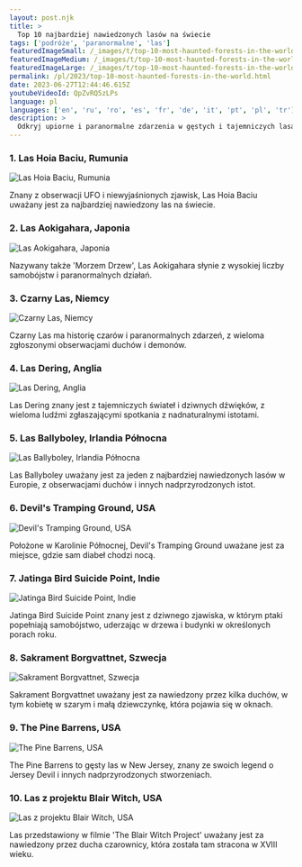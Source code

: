 ```yaml
---
layout: post.njk
title: >
  Top 10 najbardziej nawiedzonych lasów na świecie
tags: ['podróże', 'paranormalne', 'las']
featuredImageSmall: /_images/t/top-10-most-haunted-forests-in-the-world-cover-pl-small.webp
featuredImageMedium: /_images/t/top-10-most-haunted-forests-in-the-world-cover-pl-medium.webp
featuredImageLarge: /_images/t/top-10-most-haunted-forests-in-the-world-cover-pl-large.webp
permalink: /pl/2023/top-10-most-haunted-forests-in-the-world.html
date: 2023-06-27T12:44:46.615Z
youtubeVideoId: QpZvRQ5zLPs
language: pl
languages: ['en', 'ru', 'ro', 'es', 'fr', 'de', 'it', 'pt', 'pl', 'tr']
description: >
  Odkryj upiorne i paranormalne zdarzenia w gęstych i tajemniczych lasach na całym świecie
---
```


### 1. Las Hoia Baciu, Rumunia

![Las Hoia Baciu, Rumunia](/_images/a/a3e6cd16fe2d4a629f0022413ebf7037-medium.webp)

Znany z obserwacji UFO i niewyjaśnionych zjawisk, Las Hoia Baciu uważany jest za najbardziej nawiedzony las na świecie.

### 2. Las Aokigahara, Japonia

![Las Aokigahara, Japonia](/_images/d/dcc2850d9d493d7ef868922c8f77d2d3-medium.webp)

Nazywany także 'Morzem Drzew', Las Aokigahara słynie z wysokiej liczby samobójstw i paranormalnych działań.

### 3. Czarny Las, Niemcy

![Czarny Las, Niemcy](/_images/5/5d9a63ace33fd2d27dc30460fc8e2b9a-medium.webp)

Czarny Las ma historię czarów i paranormalnych zdarzeń, z wieloma zgłoszonymi obserwacjami duchów i demonów.

### 4. Las Dering, Anglia

![Las Dering, Anglia](/_images/c/cd1bc95c5c7b2a9deb64c6987d56afc9-medium.webp)

Las Dering znany jest z tajemniczych świateł i dziwnych dźwięków, z wieloma ludźmi zgłaszającymi spotkania z nadnaturalnymi istotami.

### 5. Las Ballyboley, Irlandia Północna

![Las Ballyboley, Irlandia Północna](/_images/1/133662db1e212cbb7a36ee794194c5ac-medium.webp)

Las Ballyboley uważany jest za jeden z najbardziej nawiedzonych lasów w Europie, z obserwacjami duchów i innych nadprzyrodzonych istot.

### 6. Devil's Tramping Ground, USA

![Devil's Tramping Ground, USA](/_images/5/542649067f7c57782422db93c7a55492-medium.webp)

Położone w Karolinie Północnej, Devil's Tramping Ground uważane jest za miejsce, gdzie sam diabeł chodzi nocą.

### 7. Jatinga Bird Suicide Point, Indie

![Jatinga Bird Suicide Point, Indie](/_images/4/47282e9af667b636c683b63eac6fb745-medium.webp)

Jatinga Bird Suicide Point znany jest z dziwnego zjawiska, w którym ptaki popełniają samobójstwo, uderzając w drzewa i budynki w określonych porach roku.

### 8. Sakrament Borgvattnet, Szwecja

![Sakrament Borgvattnet, Szwecja](/_images/3/3740d7ed83c14ac373f5ea65371dd048-medium.webp)

Sakrament Borgvattnet uważany jest za nawiedzony przez kilka duchów, w tym kobietę w szarym i małą dziewczynkę, która pojawia się w oknach.

### 9. The Pine Barrens, USA

![The Pine Barrens, USA](/_images/d/d014a1fe3309c0c3472db553e37db03b-medium.webp)

The Pine Barrens to gęsty las w New Jersey, znany ze swoich legend o Jersey Devil i innych nadprzyrodzonych stworzeniach.

### 10. Las z projektu Blair Witch, USA

![Las z projektu Blair Witch, USA](/_images/0/00e6aa0e3ac3e8a762f45e6308c4cf09-medium.webp)

Las przedstawiony w filmie 'The Blair Witch Project' uważany jest za nawiedzony przez ducha czarownicy, która została tam stracona w XVIII wieku.

